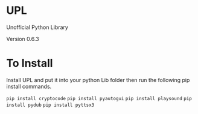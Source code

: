 # UPL
Unofficial Python Library

Version 0.6.3

# To Install
Install UPL and put it into your python Lib folder then run the
following pip install commands.

```pip install cryptocode```
```pip install pyautogui```
```pip install playsound```
```pip install pydub```
```pip install pyttsx3```
